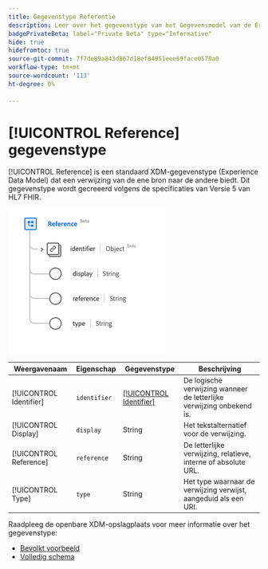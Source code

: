 ```yaml
---
title: Gegevenstype Referentie
description: Leer over het gegevenstype van het Gegevensmodel van de Ervaring van de Referentie (XDM).
badgePrivateBeta: label="Private Beta" type="Informative"
hide: true
hidefromtoc: true
source-git-commit: 7f7de89a843d867d18ef84051eee69face0570a0
workflow-type: tm+mt
source-wordcount: '113'
ht-degree: 0%

---
```


# [!UICONTROL Reference] gegevenstype

[!UICONTROL Reference] is een standaard XDM-gegevenstype (Experience Data Model) dat een verwijzing van de ene bron naar de andere biedt. Dit gegevenstype wordt gecreeerd volgens de specificaties van Versie 5 van HL7 FHIR.

![ het gegevenstype van de Verwijzing structuur ](../../images/data-types/healthcare/reference.png)

| Weergavenaam | Eigenschap | Gegevenstype | Beschrijving |
| --- | --- | --- | --- |
| [!UICONTROL Identifier] | `identifier` | [[!UICONTROL Identifier]](../healthcare/identifier.md) | De logische verwijzing wanneer de letterlijke verwijzing onbekend is. |
| [!UICONTROL Display] | `display` | String | Het tekstalternatief voor de verwijzing. |
| [!UICONTROL Reference] | `reference` | String | De letterlijke verwijzing, relatieve, interne of absolute URL. |
| [!UICONTROL Type] | `type` | String | Het type waarnaar de verwijzing verwijst, aangeduid als een URI. |

Raadpleeg de openbare XDM-opslagplaats voor meer informatie over het gegevenstype:

* [ Bevolkt voorbeeld ](https://github.com/adobe/xdm/blob/master/extensions/industry/healthcare/fhir/datatypes/reference.example.1.json)
* [ Volledig schema ](https://github.com/adobe/xdm/blob/master/extensions/industry/healthcare/fhir/datatypes/reference.schema.json)
